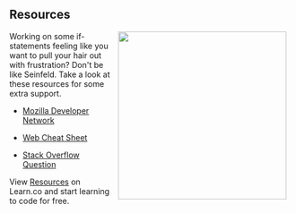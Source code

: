 ## Resources

<img src="https://s3.amazonaws.com/after-school-assets/hair-pulling.gif" hspace="10" align="right" width="300">

Working on some if-statements feeling like you want to pull your hair out with frustration? Don't be like Seinfeld. Take a look at these resources for some extra support.

+ [Mozilla Developer Network](https://developer.mozilla.org/en-US/docs/Web/JavaScript/Reference/Statements/if...else)

 + [Web Cheat Sheet](http://webcheatsheet.com/javascript/if_else_switch.php)

 + [Stack Overflow Question](http://stackoverflow.com/questions/4005614/elseif-syntax-in-javascript)
<p data-visibility='hidden'>View <a href='https://learn.co/lessons/hs-intro-web-design-conditionals-resources' title='Resources'>Resources</a> on Learn.co and start learning to code for free.</p>

